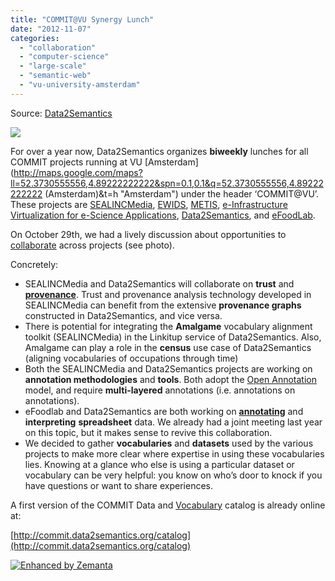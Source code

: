 ```yaml
---
title: "COMMIT@VU Synergy Lunch"
date: "2012-11-07"
categories: 
  - "collaboration"
  - "computer-science"
  - "large-scale"
  - "semantic-web"
  - "vu-university-amsterdam"
---
```


Source: [Data2Semantics](http://www.data2semantics.org/feed/)

![](images/DSC_0376.png)

For over a year now, Data2Semantics organizes **biweekly** lunches for all COMMIT projects running at VU [Amsterdam](http://maps.google.com/maps?ll=52.3730555556,4.89222222222&spn=0.1,0.1&q=52.3730555556,4.89222222222 (Amsterdam)&t=h "Amsterdam") under the header ‘COMMIT@VU’. These projects are [SEALINCMedia](http://sealincmedia.wordpress.com "SEALINCMedia"), [EWIDS](http://www.commit-nl.nl/projects/very-large-wireless-sensor-networks-for-well-being), [METIS](http://www.commit-nl.nl/projects/metis-dependable-cooperative-systems-for-public-safety), [e-Infrastructure Virtualization for e-Science Applications](http://www.commit-nl.nl/projects/e-infrastructure-virtualization-for-e-science-applications), [Data2Semantics](http://www.data2semantics.org), and [eFoodLab](http://www.commit-nl.nl/projects/e-foodlab).

On October 29th, we had a lively discussion about opportunities to [collaborate](http://en.wikipedia.org/wiki/Collaboration "Collaboration") across projects (see photo).

Concretely:

- SEALINCMedia and Data2Semantics will collaborate on **trust** and **[provenance](http://en.wikipedia.org/wiki/Provenance "Provenance")**. Trust and provenance analysis technology developed in SEALINCMedia can benefit from the extensive **provenance graphs** constructed in Data2Semantics, and vice versa.
- There is potential for integrating the **Amalgame** vocabulary alignment toolkit (SEALINCMedia) in the Linkitup service of Data2Semantics. Also, Amalgame can play a role in the **census** use case of Data2Semantics (aligning vocabularies of occupations through time)
- Both the SEALINCMedia and Data2Semantics projects are working on **annotation methodologies** and **tools**. Both adopt the [Open Annotation](http://www.openannotation.org) model, and require **multi-layered** annotations (i.e. annotations on annotations).
- eFoodlab and Data2Semantics are both working on **[annotating](http://en.wikipedia.org/wiki/Annotation "Annotation")** and **interpreting** **spreadsheet** data. We already had a joint meeting last year on this topic, but it makes sense to revive this collaboration.
- We decided to gather **vocabularies** and **datasets** used by the various projects to make more clear where expertise in using these vocabularies lies. Knowing at a glance who else is using a particular dataset or vocabulary can be very helpful: you know on who’s door to knock if you have questions or want to share experiences.

A first version of the COMMIT Data and [Vocabulary](http://en.wikipedia.org/wiki/Vocabulary "Vocabulary") catalog is already online at:

[http://commit.data2semantics.org/catalog](http://commit.data2semantics.org/catalog)

[![Enhanced by Zemanta](http://img.zemanta.com/zemified_e.png?x-id=1749ecde-a60a-4353-89fd-3aa88c64adc9)](http://www.zemanta.com/?px "Enhanced by Zemanta")
